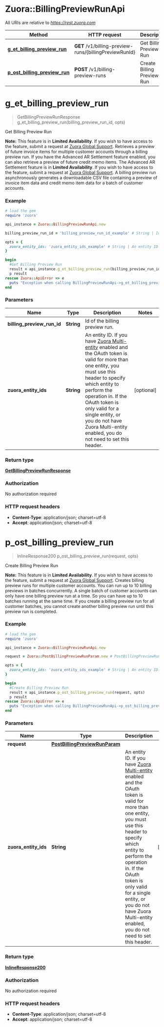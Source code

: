 # Zuora::BillingPreviewRunApi

All URIs are relative to *https://rest.zuora.com*

Method | HTTP request | Description
------------- | ------------- | -------------
[**g_et_billing_preview_run**](BillingPreviewRunApi.md#g_et_billing_preview_run) | **GET** /v1/billing-preview-runs/{billingPreviewRunId} | Get Billing Preview Run
[**p_ost_billing_preview_run**](BillingPreviewRunApi.md#p_ost_billing_preview_run) | **POST** /v1/billing-preview-runs | Create Billing Preview Run


# **g_et_billing_preview_run**
> GetBillingPreviewRunResponse g_et_billing_preview_run(billing_preview_run_id, opts)

Get Billing Preview Run

**Note:** This feature is in **Limited Availability**. If you wish to have access to the feature, submit a request at [Zuora Global Support](http://support.zuora.com/).    Retrieves a preview of future invoice items for multiple customer accounts through a billing preview run. If you have the Advanced AR Settlement feature enabled,  you can also retrieve a preview of future credit memo items. The Advanced AR Settlement feature is in **Limited Availability**. If you wish to have access to the feature, submit a request at [Zuora Global Support](http://support.zuora.com/).   A billing preview run asynchronously generates a downloadable CSV file containing a preview of invoice item data and credit memo item data for a batch of customer accounts. 

### Example
```ruby
# load the gem
require 'zuora'

api_instance = Zuora::BillingPreviewRunApi.new

billing_preview_run_id = 'billing_preview_run_id_example' # String | Id of the billing preview run. 

opts = { 
  zuora_entity_ids: 'zuora_entity_ids_example' # String | An entity ID. If you have [Zuora Multi-entity](https://knowledgecenter.zuora.com/BB_Introducing_Z_Business/Multi-entity) enabled and the OAuth token is valid for more than one entity, you must use this header to specify which entity to perform the operation in. If the OAuth token is only valid for a single entity, or you do not have Zuora Multi-entity enabled, you do not need to set this header. 
}

begin
  #Get Billing Preview Run
  result = api_instance.g_et_billing_preview_run(billing_preview_run_id, opts)
  p result
rescue Zuora::ApiError => e
  puts "Exception when calling BillingPreviewRunApi->g_et_billing_preview_run: #{e}"
end
```

### Parameters

Name | Type | Description  | Notes
------------- | ------------- | ------------- | -------------
 **billing_preview_run_id** | **String**| Id of the billing preview run.  | 
 **zuora_entity_ids** | **String**| An entity ID. If you have [Zuora Multi-entity](https://knowledgecenter.zuora.com/BB_Introducing_Z_Business/Multi-entity) enabled and the OAuth token is valid for more than one entity, you must use this header to specify which entity to perform the operation in. If the OAuth token is only valid for a single entity, or you do not have Zuora Multi-entity enabled, you do not need to set this header.  | [optional] 

### Return type

[**GetBillingPreviewRunResponse**](GetBillingPreviewRunResponse.md)

### Authorization

No authorization required

### HTTP request headers

 - **Content-Type**: application/json; charset=utf-8
 - **Accept**: application/json; charset=utf-8



# **p_ost_billing_preview_run**
> InlineResponse200 p_ost_billing_preview_run(request, opts)

Create Billing Preview Run

**Note:** This feature is in **Limited Availability**. If you wish to have access to the feature, submit a request at [Zuora Global Support](http://support.zuora.com/).   Creates billing preview runs for multiple customer accounts.  You can run up to 10 billing previews in batches concurrently. A single batch of customer accounts can only have one billing preview run at a time. So you can have up to 10 batches running at the same time. If you create a billing preview run for all customer batches, you cannot create another billing preview run until this preview run is completed. 

### Example
```ruby
# load the gem
require 'zuora'

api_instance = Zuora::BillingPreviewRunApi.new

request = Zuora::PostBillingPreviewRunParam.new # PostBillingPreviewRunParam | 

opts = { 
  zuora_entity_ids: 'zuora_entity_ids_example' # String | An entity ID. If you have [Zuora Multi-entity](https://knowledgecenter.zuora.com/BB_Introducing_Z_Business/Multi-entity) enabled and the OAuth token is valid for more than one entity, you must use this header to specify which entity to perform the operation in. If the OAuth token is only valid for a single entity, or you do not have Zuora Multi-entity enabled, you do not need to set this header. 
}

begin
  #Create Billing Preview Run
  result = api_instance.p_ost_billing_preview_run(request, opts)
  p result
rescue Zuora::ApiError => e
  puts "Exception when calling BillingPreviewRunApi->p_ost_billing_preview_run: #{e}"
end
```

### Parameters

Name | Type | Description  | Notes
------------- | ------------- | ------------- | -------------
 **request** | [**PostBillingPreviewRunParam**](PostBillingPreviewRunParam.md)|  | 
 **zuora_entity_ids** | **String**| An entity ID. If you have [Zuora Multi-entity](https://knowledgecenter.zuora.com/BB_Introducing_Z_Business/Multi-entity) enabled and the OAuth token is valid for more than one entity, you must use this header to specify which entity to perform the operation in. If the OAuth token is only valid for a single entity, or you do not have Zuora Multi-entity enabled, you do not need to set this header.  | [optional] 

### Return type

[**InlineResponse200**](InlineResponse200.md)

### Authorization

No authorization required

### HTTP request headers

 - **Content-Type**: application/json; charset=utf-8
 - **Accept**: application/json; charset=utf-8



